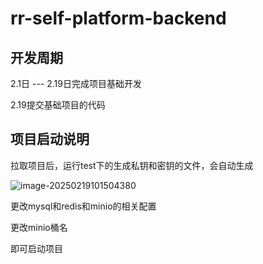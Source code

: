 # rr-self-platform-backend

## 开发周期

2.1日 --- 2.19日完成项目基础开发

2.19提交基础项目的代码

## 项目启动说明

拉取项目后，运行test下的生成私钥和密钥的文件，会自动生成

![image-20250219101504380](https://cdn.nlark.com/yuque/0/2025/png/49112058/1739931319464-2e69541b-ffe3-495b-ba1e-88f255452ce5.png?x-oss-process=image%2Fformat%2Cwebp)

更改mysql和redis和minio的相关配置

更改minio桶名

即可启动项目